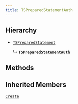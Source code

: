 ```yaml
---
title: TSPreparedStatementAuth
---
```



## Hierarchy

- [`TSPreparedStatement`](TSPreparedStatement)

  ↳ **`TSPreparedStatementAuth`**

## Methods

## Inherited Members
[`Create`](./TSPreparedStatement#create)
